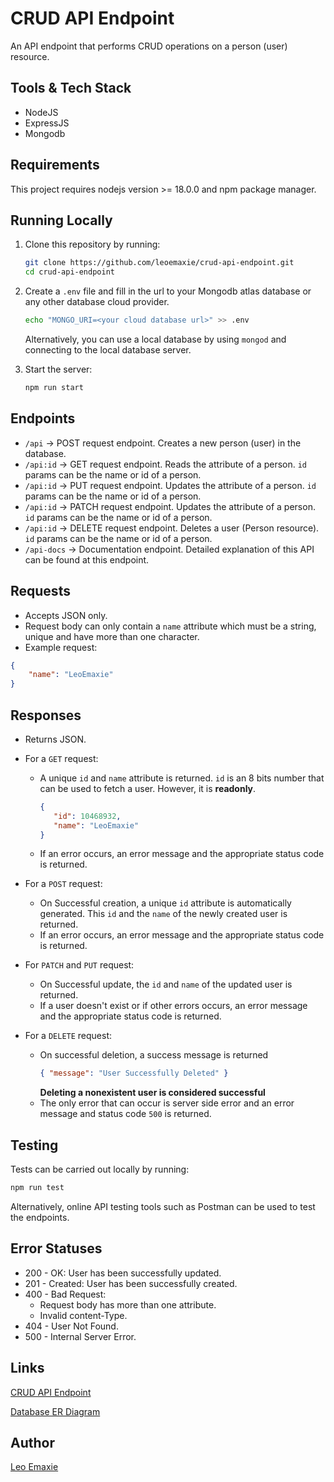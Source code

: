 # CRUD API Endpoint
An API endpoint that performs CRUD operations on a person (user) resource.

## Tools & Tech Stack
* NodeJS
* ExpressJS
* Mongodb

## Requirements
This project requires nodejs version >= 18.0.0 and npm package manager.

## Running Locally
1. Clone this repository by running:
   ```bash
   git clone https://github.com/leoemaxie/crud-api-endpoint.git
   cd crud-api-endpoint
   ```
2. Create a `.env` file and fill in the url to your Mongodb atlas database or any other database cloud provider.
   ```bash
   echo "MONGO_URI=<your cloud database url>" >> .env
	```
	Alternatively, you can use a local database by using `mongod` and connecting to the local database server.

3. Start the server:
   ```bash
   npm run start
   ```

## Endpoints
* `/api` -> POST request endpoint. Creates a new person (user) in the database.
* `/api:id` -> GET request endpoint. Reads the attribute of a person. `id` params can be the name or id of a person.
* `/api:id` -> PUT request endpoint. Updates the attribute of a person. `id` params can be the name or id of a person.
* `/api:id` -> PATCH request endpoint. Updates the attribute of a person. `id` params can be the name or id of a person.
* `/api:id` -> DELETE request endpoint. Deletes a user (Person resource). `id` params can be the name or id of a person.
* `/api-docs` -> Documentation endpoint. Detailed explanation of this API can be found at this endpoint.

## Requests
- Accepts JSON only.
- Request body can only contain a `name` attribute which must be a string, unique and have more than one character.
- Example request:
```json
{
    "name": "LeoEmaxie"
}
```

## Responses
* Returns JSON.

* For a `GET` request:
  - A unique `id` and `name`  attribute is returned. `id` is an 8 bits number that can be used to fetch a user. However, it is **readonly**.
    ```json
    {
       "id": 10468932,
       "name": "LeoEmaxie"
    }
    ```
  - If an error occurs, an error message and the appropriate status code is returned.

* For a `POST` request:
  - On Successful creation, a unique `id` attribute is automatically generated. This `id` and the `name` of the newly created user is returned.
  - If an error occurs, an error message and the appropriate status code is returned.

* For `PATCH` and `PUT` request:
  - On Successful update, the `id` and `name` of the updated user is returned.
  - If a user doesn't exist or if other errors occurs, an error message and the appropriate status code is returned.

* For a `DELETE` request:
  - On successful deletion, a success message is returned
    ```json
    { "message": "User Successfully Deleted" }
    ```
     **Deleting a nonexistent user is considered successful**
  - The only error that can occur is server side error and an error message and status code `500` is returned.

## Testing
Tests can be carried out locally by running:
```bash
npm run test
```
Alternatively, online API testing tools such as Postman can be used to test the endpoints.

## Error Statuses
* 200 - OK: User has been successfully updated.
* 201 - Created: User has been successfully created.
* 400 - Bad Request:
  - Request body has more than one attribute.
  - Invalid content-Type.
* 404 - User Not Found.
* 500 - Internal Server Error.

## Links
[CRUD API Endpoint](https://crud-api-endpoint.onrender.com/api)

[Database ER
Diagram](https://lucid.app/lucidchart/34722ac3-c282-4f2e-b61f-7c199e68c5a8/edit?view_items=yRKqh-dGCGV0&invitationId=inv_845ad99c-824c-4057-b17a-71e1119c1681)

## Author
[Leo Emaxie](https://github.com/leoemaxie)

